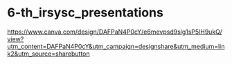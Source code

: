 # 6-th_irsysc_presentations

https://www.canva.com/design/DAFPaN4P0cY/e6mevpsd9slg1sP5lH9ukQ/view?utm_content=DAFPaN4P0cY&utm_campaign=designshare&utm_medium=link2&utm_source=sharebutton
